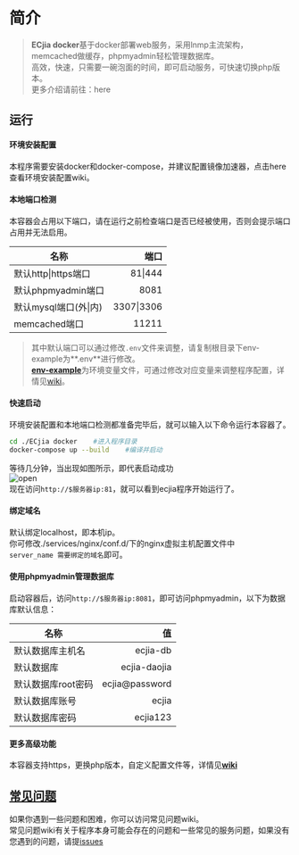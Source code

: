 # 简介
> **ECjia docker**基于docker部署web服务，采用lnmp主流架构，memcached做缓存，phpmyadmin轻松管理数据库。  
高效，快速，只需要一碗泡面的时间，即可启动服务，可快速切换php版本。  
更多介绍请前往：here     

## 运行
#### 环境安装配置
本程序需要安装docker和docker-compose，并建议配置镜像加速器，点击here查看环境安装配置wiki。  
#### 本地端口检测  
本容器会占用以下端口，请在运行之前检查端口是否已经被使用，否则会提示端口占用并无法启用。

|名称        | 端口   |
| --------   | -----:  |
| 默认http\|https端口     | 81\|444 |
| 默认phpmyadmin端口     | 8081 |
| 默认mysql端口(外\|内)     | 3307\|3306 |
| memcached端口     | 11211 |
>其中默认端口可以通过修改`.env`文件来调整，请复制根目录下env-example为**.env**进行修改。  
[**env-example**][5]为环境变量文件，可通过修改对应变量来调整程序配置，详情见[wiki][6]。

#### 快速启动
环境安装配置和本地端口检测都准备完毕后，就可以输入以下命令运行本容器了。
```bash
cd ./ECjia docker    #进入程序目录
docker-compose up --build    #编译并启动
```
等待几分钟，当出现如图所示，即代表启动成功  
![open](https://gitee.com/uploads/images/2017/1221/155229_8a28de8c_1661389.png "屏幕截图.png")  
现在访问`http://$服务器ip:81`，就可以看到ecjia程序开始运行了。

#### 绑定域名
默认绑定localhost，即本机ip。  
你可修改./services/nginx/conf.d/下的nginx虚拟主机配置文件中  
`server_name 需要绑定的域名`即可。

#### 使用phpmyadmin管理数据库
启动容器后，访问`http://$服务器ip:8081`，即可访问phpmyadmin，以下为数据库默认信息：

|名称        | 值   |
| --------   | -----:  |
| 默认数据库主机名     | ecjia-db |
| 默认数据库        | ecjia-daojia |
| 默认数据库root密码     | ecjia@password |
| 默认数据库账号     | ecjia |
| 默认数据库密码        |   ecjia123   | 

#### 更多高级功能
本容器支持https，更换php版本，自定义配置文件等，详情见[**wiki**][1]


## [常见问题][7]
如果你遇到一些问题和困难，你可以访问常见问题wiki。  
常见问题wiki有关于程序本身可能会存在的问题和一些常见的服务问题，如果没有您遇到的问题，请提[issues](https://gitee.com/ecjia/ecjia-docker/issues)


  [1]: http://backup-1251457607.cossh.myqcloud.com/1.png
  [2]: https://gitee.com/ecjia/ecjia-docker/wikis/%E5%AE%89%E8%A3%85docker
  [3]: https://gitee.com/ecjia/ecjia-docker/wikis/%E9%85%8D%E7%BD%AE%E9%95%9C%E5%83%8F%E5%8A%A0%E9%80%9F%E5%99%A8
  [4]: https://gitee.com/ecjia/ecjia-docker/wikis/Docker-Compose
  [5]: https://gitee.com/ecjia/ecjia-docker/wikis/env-example
  [6]: https://gitee.com/ecjia/ecjia-docker/wikis/env-example
  [7]: https://gitee.com/ecjia/ecjia-docker/wikis/FAQ
  [8]: https://gitee.com/ecjia/ecjia-docker/wikis
  [9]: https://gitee.com/ecjia/ecjia-docker/wikis/FAQ